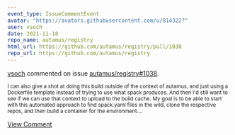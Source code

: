 ```yaml
---
event_type: IssueCommentEvent
avatar: "https://avatars.githubusercontent.com/u/814322?"
user: vsoch
date: 2021-11-18
repo_name: autamus/registry
html_url: https://github.com/autamus/registry/pull/1038
repo_url: https://github.com/autamus/registry
---
```


<a href='https://github.com/vsoch' target='_blank'>vsoch</a> commented on issue <a href='https://github.com/autamus/registry/pull/1038' target='_blank'>autamus/registry#1038</a>.

<small>I can also give a shot at doing this build outside of the context of autamus, and just using a Dockerfile template instead of trying to use what spack produces. And then I'd still want to see if we can use that context to upload to the build cache. My goal is to be able to start with this automated approach to find spack.yaml files in the wild, clone the respective repos, and then build a container for the environment....</small>

<a href='https://github.com/autamus/registry/pull/1038' target='_blank'>View Comment</a>